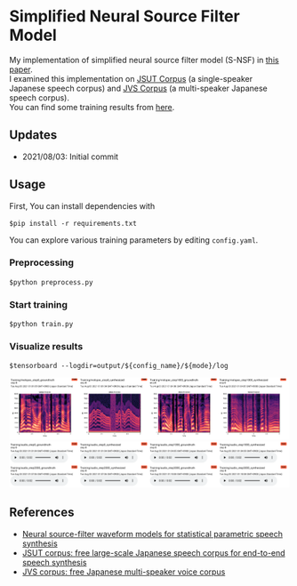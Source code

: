 # Simplified Neural Source Filter Model

My implementation of simplified neural source filter model (S-NSF) in [this paper](https://arxiv.org/abs/1904.12088).  
I examined this implementation on [JSUT Corpus](https://sites.google.com/site/shinnosuketakamichi/publication/jsut) (a single-speaker Japanese speech corpus) and [JVS Corpus](https://sites.google.com/site/shinnosuketakamichi/research-topics/jvs_corpus) (a multi-speaker Japanese speech corpus).  
You can find some training results from [here](./results/).


## Updates
- 2021/08/03: Initial commit

## Usage
First, You can install dependencies with
```
$pip install -r requirements.txt
```

You can explore various training parameters by editing `config.yaml`.

### Preprocessing
```
$python preprocess.py
```

### Start training
```
$python train.py
```

### Visualize results
```
$tensorboard --logdir=output/${config_name}/${mode}/log
```

![](./imgs/screenshot_melspec.png)
![](./imgs/screenshot_audio.png)


## References
- [Neural source-filter waveform models for statistical parametric speech synthesis](https://arxiv.org/abs/1904.12088)
- [JSUT corpus: free large-scale Japanese speech corpus for end-to-end speech synthesis](https://arxiv.org/abs/1711.00354)
- [JVS corpus: free Japanese multi-speaker voice corpus](https://arxiv.org/abs/1908.06248)
